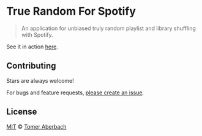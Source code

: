 # True Random For Spotify

> An application for unbiased truly random playlist and library shuffling with Spotify.

See it in action [here](https://tomeraberba.ch/spotify-true-random).

## Contributing

Stars are always welcome!

For bugs and feature requests, [please create an issue](https://github.com/TomerAberbach/spotify-true-random/issues/new).

## License

[MIT](https://github.com/TomerAberbach/spotify-true-random/blob/master/license) © [Tomer Aberbach](https://github.com/TomerAberbach)
